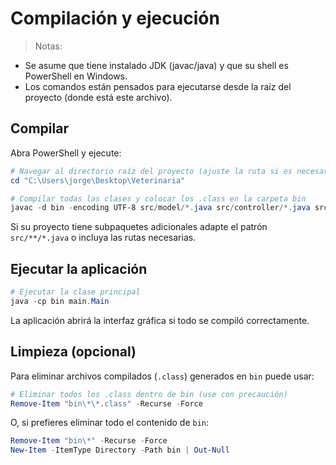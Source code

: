 # Compilación y ejecución

> Notas:
- Se asume que tiene instalado JDK (javac/java) y que su shell es PowerShell en Windows.
- Los comandos están pensados para ejecutarse desde la raíz del proyecto (donde está este archivo).

## Compilar

Abra PowerShell y ejecute:

```powershell
# Navegar al directorio raíz del proyecto (ajuste la ruta si es necesario)
cd "C:\Users\jorge\Desktop\Veterinaria"

# Compilar todas las clases y colocar los .class en la carpeta bin
javac -d bin -encoding UTF-8 src/model/*.java src/controller/*.java src/utils/*.java src/view/*.java src/main/*.java
```

Si su proyecto tiene subpaquetes adicionales adapte el patrón `src/**/*.java` o incluya las rutas necesarias.

## Ejecutar la aplicación

```powershell
# Ejecutar la clase principal
java -cp bin main.Main
```

La aplicación abrirá la interfaz gráfica si todo se compiló correctamente.

## Limpieza (opcional)

Para eliminar archivos compilados (`.class`) generados en `bin` puede usar:

```powershell
# Eliminar todos los .class dentro de bin (use con precaución)
Remove-Item "bin\*\*.class" -Recurse -Force
```

O, si prefieres eliminar todo el contenido de `bin`:

```powershell
Remove-Item "bin\*" -Recurse -Force
New-Item -ItemType Directory -Path bin | Out-Null
```
